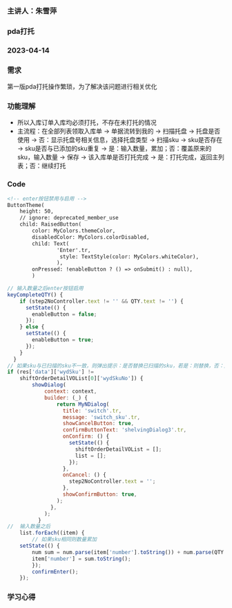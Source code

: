 ### 主讲人：朱雪萍

### pda打托

### 2023-04-14

### 需求
第一版pda打托操作繁琐，为了解决该问题进行相关优化

### 功能理解
- 所以入库订单入库均必须打托，不存在未打托的情况
- 主流程：在全部列表领取入库单 -> 单据流转到我的 -> 扫描托盘 -> 托盘是否使用 -> 否：显示托盘号相关信息，选择托盘类型 -> 扫描sku -> sku是否存在 -> sku是否与已添加的sku重复 -> 是：输入数量，累加；否：覆盖原来的sku，输入数量 -> 保存 -> 该入库单是否打托完成 -> 是：打托完成，返回主列表；否：继续打托

### Code

```html
<!-- enter按钮禁用与启用 -->
ButtonTheme(
    height: 50,
    // ignore: deprecated_member_use
    child: RaisedButton(
        color: MyColors.themeColor,
        disabledColor: MyColors.colorDisabled,
        child: Text(
                'Enter'.tr,
                 style: TextStyle(color: MyColors.whiteColor),
                ),
        onPressed: !enableButton ? () => onSubmit() : null),
        )
```

```js
// 输入数量之后enter按钮启用
keyCompleteQTY() {
    if (step2NoController.text != '' && QTY.text != '') {
      setState(() {
        enableButton = false;
      });
    } else {
      setState(() {
        enableButton = true;
      });
    }
  }
// 如果sku与已扫描的sku不一致，则弹出提示：是否替换已扫描的sku，若是：则替换，否：则清空sku输入框
if (res['data']['wydSku'] !=
    shiftOrderDetailVOList[0]['wydSkuNo']) {
        showDialog(
            context: context,
            builder: (_) {
                return MyNDialog(
                  title: 'switch'.tr,
                  message: 'switch_sku'.tr,
                  showCancelButton: true,
                  confirmButtonText: 'shelvingDialog3'.tr,
                  onConfirm: () {
                    setState(() {
                      shiftOrderDetailVOList = [];
                      list = [];
                    });
                  },
                  onCancel: () {
                    step2NoController.text = '';
                  },
                  showConfirmButton: true,
                );
              },
            );
          }
//  输入数量之后
    list.forEach((item) {
        // 如果sku相同则数量累加
    setState(() {
        num sum = num.parse(item['number'].toString()) + num.parse(QTY.text);
        item['number'] = sum.toString();
        });
        confirmEnter();
    });
```

### 学习心得


